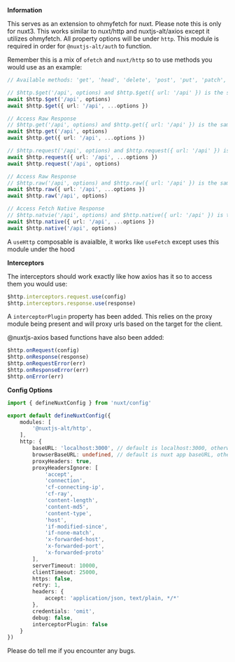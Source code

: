 **Information**

This serves as an extension to ohmyfetch for nuxt. Please note this is only for nuxt3.
This works similar to nuxt/http and nuxtjs-alt/axios except it utilizes ohmyfetch. All property options will be under `http`.
This module is required in order for `@nuxtjs-alt/auth` to function.

Remember this is a mix of `ofetch` and `nuxt/http` so to use methods you would use as an example:

```ts
// Available methods: 'get', 'head', 'delete', 'post', 'put', 'patch', 'options'

// $http.$get('/api', options) and $http.$get({ url: '/api' }) is the same as $fetch('/api', { method: 'get' })
await $http.$get('/api', options)
await $http.$get({ url: '/api', ...options })

// Access Raw Response
// $http.get('/api', options) and $http.get({ url: '/api' }) is the same as $fetch.raw('/api', { method: 'get' })
await $http.get('/api', options)
await $http.get({ url: '/api', ...options })

// $http.request('/api', options) and $http.request({ url: '/api' }) is the same as $fetch('/api', options)
await $http.request({ url: '/api', ...options })
await $http.request('/api', options)

// Access Raw Response
// $http.raw('/api', options) and $http.raw({ url: '/api' }) is the same as $fetch.raw('/api', options)
await $http.raw({ url: '/api', ...options })
await $http.raw('/api', options)

// Access Fetch Native Response
// $http.natvie('/api', options) and $http.native({ url: '/api' }) is the same as $fetch.native('/api', options) or fetch('/api', options)
await $http.native({ url: '/api', ...options })
await $http.native('/api', options)
```

A `useHttp` composable is avaialble, it works like `useFetch` except uses this module under the hood

**Interceptors**

The interceptors should work exactly like how axios has it so to access them you would use:

```ts
$http.interceptors.request.use(config)
$http.interceptors.response.use(response)

```

A `interceptorPlugin` property has been added. This relies on the proxy module being present and will proxy urls based on the target for the client.

@nuxtjs-axios based functions have also been added:

```ts
$http.onRequest(config)
$http.onResponse(response)
$http.onRequestError(err)
$http.onResponseError(err)
$http.onError(err)
```

**Config Options**

```ts
import { defineNuxtConfig } from 'nuxt/config'

export default defineNuxtConfig({
    modules: [
        '@nuxtjs-alt/http',
    ],
    http: {
        baseURL: 'localhost:3000', // default is localhost:3000, otherwise it is the HOST/NITRO_HOST and PORT/NITRO_PORT enviromental values
        browserBaseURL: undefined, // default is nuxt app baseURL, otherwise if interceptorPlugin is enabled it's based on the proxy urls
        proxyHeaders: true,
        proxyHeadersIgnore: [
            'accept',
            'connection',
            'cf-connecting-ip',
            'cf-ray',
            'content-length',
            'content-md5',
            'content-type',
            'host',
            'if-modified-since',
            'if-none-match',
            'x-forwarded-host',
            'x-forwarded-port',
            'x-forwarded-proto'
        ],
        serverTimeout: 10000,
        clientTimeout: 25000,
        https: false,
        retry: 1,
        headers: {
            accept: 'application/json, text/plain, */*'
        },
        credentials: 'omit',
        debug: false,
        interceptorPlugin: false
    }
})
```

Please do tell me if you encounter any bugs.